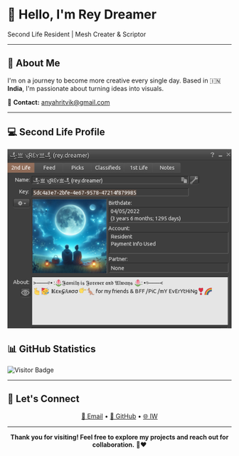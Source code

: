 # 👋 Hello, I'm Rey Dreamer

Second Life Resident | Mesh Creater & Scriptor 

---

## 🎯 About Me

I'm on a journey to become more creative every single day. Based in 🇮🇳 **India**, I'm passionate about turning ideas into visuals.

📧 **Contact:** [anyahritvik@gmail.com](mailto:anyahritvik@gmail.com)

---

## 💻 Second Life Profile

<div align="center">

<img src="https://github.com/anyahritvik/anyahritvik/blob/main/10a8271e9412e2a1ce83ab3341d1c007.png">

</div>



## 📊 GitHub Statistics

![Visitor Badge](https://visitor-badge.glitch.me/badge?page_id=anyahritvik.id)

---

## 🤝 Let's Connect

<div align="center">

[📧 Email](mailto:anyahritvik@gmail.com) • [💼 GitHub](https://github.com/anyahritvik) • [🌐 IW](https://world.secondlife.com/resident/5dc4a3e7-2bfe-4e67-9578-47214f879985)

</div>

---

<div align="center">

**Thank you for visiting! Feel free to explore my projects and reach out for collaboration.** 🙏❤️

</div>
